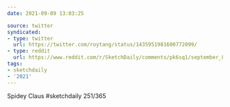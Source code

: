 ```yaml
---
date: 2021-09-09 13:03:25

source: twitter
syndicated:
- type: twitter
  url: https://twitter.com/roytang/status/1435951981600772099/
- type: reddit
  url: https://www.reddit.com/r/SketchDaily/comments/pk6sq1/september_8th_your_favorite_holiday/hc6fhn2/
tags:
- sketchdaily
- '2021'
---
```


Spidey Claus #sketchdaily 251/365 
